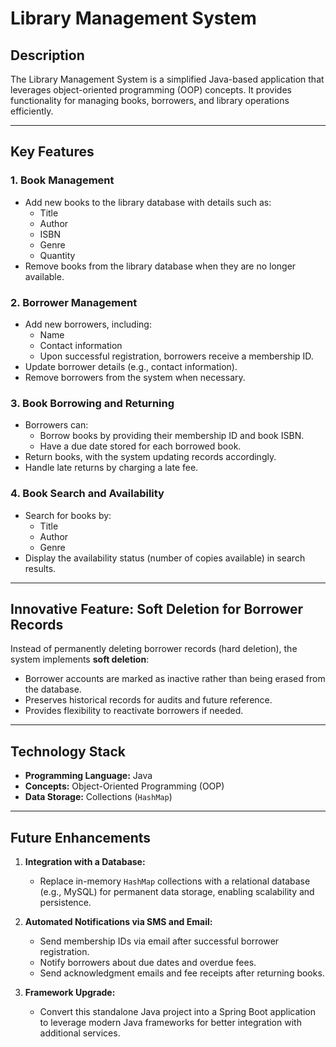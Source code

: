 # **Library Management System**

## **Description**
The Library Management System is a simplified Java-based application that leverages object-oriented programming (OOP) concepts. It provides functionality for managing books, borrowers, and library operations efficiently.

---

## **Key Features**

### 1. **Book Management**
- Add new books to the library database with details such as:
  - Title
  - Author
  - ISBN
  - Genre
  - Quantity
- Remove books from the library database when they are no longer available.

### 2. **Borrower Management**
- Add new borrowers, including:
  - Name
  - Contact information  
  - Upon successful registration, borrowers receive a membership ID.
- Update borrower details (e.g., contact information).
- Remove borrowers from the system when necessary.

### 3. **Book Borrowing and Returning**
- Borrowers can:
  - Borrow books by providing their membership ID and book ISBN.
  - Have a due date stored for each borrowed book.
- Return books, with the system updating records accordingly.
- Handle late returns by charging a late fee.

### 4. **Book Search and Availability**
- Search for books by:
  - Title
  - Author
  - Genre
- Display the availability status (number of copies available) in search results.

---

## **Innovative Feature: Soft Deletion for Borrower Records**

Instead of permanently deleting borrower records (hard deletion), the system implements **soft deletion**:  
- Borrower accounts are marked as inactive rather than being erased from the database.
- Preserves historical records for audits and future reference.
- Provides flexibility to reactivate borrowers if needed.

---

## **Technology Stack**

- **Programming Language:** Java  
- **Concepts:** Object-Oriented Programming (OOP)  
- **Data Storage:** Collections (`HashMap`)

---

## **Future Enhancements**

1. **Integration with a Database:**  
   - Replace in-memory `HashMap` collections with a relational database (e.g., MySQL) for permanent data storage, enabling scalability and persistence.  

2. **Automated Notifications via SMS and Email:**  
   - Send membership IDs via email after successful borrower registration.  
   - Notify borrowers about due dates and overdue fees.  
   - Send acknowledgment emails and fee receipts after returning books.  

3. **Framework Upgrade:**  
   - Convert this standalone Java project into a Spring Boot application to leverage modern Java frameworks for better integration with additional services.
